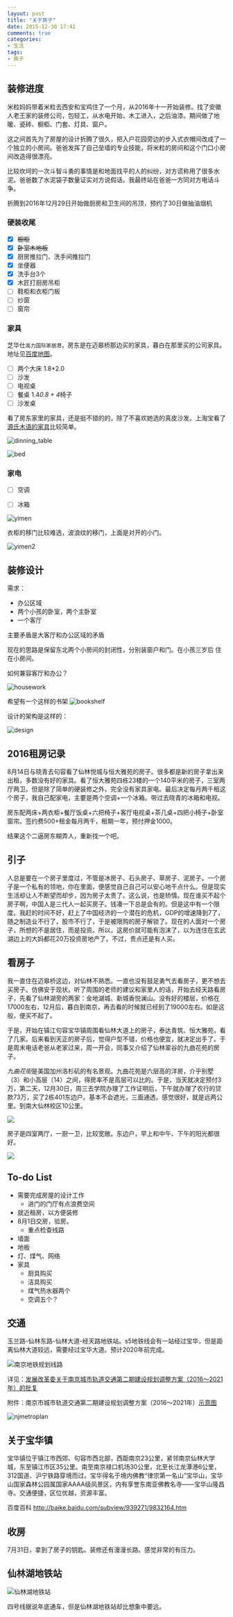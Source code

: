 ```yaml
---
layout: post
title: "关于房子"
date: 2015-12-30 17:41
comments: true
categories:
- 生活
tags:
- 房子
---
```


## 装修进度

米粒妈妈带着米粒去西安和宝鸡住了一个月，从2016年十一开始装修。找了安徽人老王家的装修公司，包轻工，从水电开始，木工进入，之后油漆。期间做了地暖、瓷砖、橱柜、门套、灯具、窗户。

这之间首先为了房屋的设计折腾了很久，把入户花园旁边的步入式衣帽间改成了一个独立的小房间。爸爸发挥了自己垒墙的专业技能，将米粒的房间和这个门口小房间改造得很漂亮。

比较坎坷的一次斗智斗勇的事情是和地面找平的人的纠纷，对方谎称用了很多水泥。爸爸数了水泥袋子数量证实对方说假话。我最终站在爸爸一方同对方电话斗争。

折腾到2016年12月29日开始做厨房和卫生间的吊顶，预约了30日做抽油烟机

### 硬装收尾

- [x] <del>橱柜</del>
- [x] <del>卧室木地板</del>
- [x] 厨房推拉门、洗手间推拉门
- [x] 坐便器
- [x] 洗手台3个
- [x] 木匠打厨房吊柜
- [ ] 鞋柜和衣柜门板
- [ ] 纱窗
- [ ] 窗帘

### 家具

芝华仕`高力国际家居港`，房东是在迈皋桥那边买的家具，暮白在那里买的公司家具。地址见[百度地图](http://j.map.baidu.com/SHg5j)。

- [ ] 两个大床 1.8*2.0
- [ ] 沙发
- [ ] 电视桌
- [ ] 餐桌 1.4*0.8 + 4*椅子
- [ ] 沙发桌

看了房东家里的家具，还是挺不错的的，除了不喜欢她选的真皮沙发。上淘宝看了[源氏木语的家具](https://yuanshimuyu.tmall.com/)比较简单。

![dinning_table](http://oaf2qt3yk.bkt.clouddn.com/97b8b2ea7da21bc027f759647213b5a9.png)

![bed](http://oaf2qt3yk.bkt.clouddn.com/c7dfd22bbbaca7c0ea287f3f197aba26.png)

### 家电

- [ ] 空调
- [ ] 冰箱


![yimen](http://oaf2qt3yk.bkt.clouddn.com/133033dc64f37bbcd00c01f65722708b.png)

衣柜的移门比较难选，波浪纹的移门，上面是对开的小门。

![yimen2](http://oaf2qt3yk.bkt.clouddn.com/02f5aa766d7fa711e03dee5ea74bffec.png)


## 装修设计

需求：

- 办公区域
- 两个小孩的卧室，两个主卧室
- 一个客厅

主要矛盾是大客厅和办公区域的矛盾

现在的思路是保留东北两个小房间的封闭性，分别装窗户和门。在小孩三岁后 住在小房间。

如何兼容客厅和办公？

![housework](http://oaf2qt3yk.bkt.clouddn.com/cd5b896c20ff76219e143ad4828fbb3e.png)

希望有一个这样的书架
![bookshelf](http://oaf2qt3yk.bkt.clouddn.com/af4c8f2cfe2de71792f567064ef2e5f8.png)

设计的架构是这样的：

![design](http://oaf2qt3yk.bkt.clouddn.com/21b376a2c6a5119a6f10431b6bcb7a9e.png)

## 2016租房记录

8月14日与晓青去句容看了仙林悦城与恒大雅苑的房子。很多都是新的房子拿出来出租，多数没有好的家具。看了恒大雅苑四栋23楼的一个140平米的房子，三室两厅两卫。但是除了简单的硬装修之外，完全没有家具家电。最后决定每月两千租这个房子，我自己配家电，主要是两个空调+一个冰箱。带过去晓青的冰箱和电视。

房东配两床+两衣柜+餐厅饭桌+六把椅子+客厅电视桌+茶几桌+四把小椅子+卧室窗帘。签约费500+租金每月两千，租期一年，预付押金1000。

结果这个二逼房东糊弄人，重新找一个吧。


## 引子

人总是要在一个房子里度过，不管是冰房子、石头房子、草房子、泥房子。一个房子是一个私有的领地，你在里面，便感觉自己自己可以安心地干点什么。但是现实生活却让人不断望而却步，因为房子太贵了。这么说，也是矫情。现在谁买不起个房子啊，中国人是三代人一起买房子。钱凑一下总是会有的。但是这中有一个限度。我赶的时间不好，赶上了中国经济的一个潜在的危机，GDP的增速降到7了，随之制造业不行了，股市不行了，于是被限购的房子解锁了。现在的人面对一个房子，所想的不是居住，而是投资。所以，这房价就可能有泡沫了，以为连住在玄武湖边上的大妈都花20万投资房地产了。不过，贵点还是有人买。

## 看房子
我一直住在迈皋桥这边，对仙林不熟悉。一直也没有鼓足勇气去看房子，更不想去买房子。仿佛安于现状。听了周围的老师的建议和家里人的话，开始去经天路看房子，先看了仙林湖旁的两家：金地湖城、新城香悦澜山。没有好的楼层，价格在17000左右，12月后，暮白到南京，再去看的时候就已经到了19000左右。如是这般，便买不起了。

于是，开始在镇江句容宝华镇周围看仙林大道上的房子，泰达青筑、恒大雅苑，看了几家。后来看到天正的房子后，觉得户型不错，价格也便宜，就决定出手了。于是周末电话老爸从老家过来，周一开会，同事又介绍了仙林翠谷的九曲花苑的房子。

*九曲花街*是美国加州洛杉矶的有名景观。九曲花苑是六层高的洋房，介乎别墅（3）和小高层（14）之间，得房率不是高层可以比的。于是，当天就决定预付3万，第二天，12月30日，周三去学院办理了工作证明后，下午就办理了农行的贷款73万，买了2栋401东边户。基本不会遮光，三面通透。感觉很好，就是远两公里。到南大仙林校区10公里。

![](http://7lrzgn.com1.z0.glb.clouddn.com/Snip20160103_43.jpg)

房子是四室两厅，一厨一卫，比较宽敞。东边户，早上和中午、下午的阳光都很好。

![](http://7lrzgn.com1.z0.glb.clouddn.com/%E6%88%B7%E5%9E%8B%E5%9B%BE-%E7%B2%BE%E7%A1%AE.jpg)

## To-do List

- 需要完成房屋的设计工作
  - 进门的门厅有点浪费空间
- 就近租房，以方便装修
- 8月1日交房，验房。
  - 重点检查线路
- 墙面
- 地板
- 灯、煤气、网络
- 家具
  - 厨具购买
  - 洁具购买
  - 煤气热水器两个
  - 空调五个？

## 交通

玉兰路-仙林东路-仙林大道-经天路地铁站。s5地铁线会有一站经过宝华，但是距离仙林大道较远，需要经过宝华大道。预计2020年前完成。

![南京地铁规划线路](http://7lrzgn.com1.z0.glb.clouddn.com/%E5%9C%B0%E9%93%81.jpg)

详见：[发展改革委关于南京城市轨道交通第二期建设规划调整方案（2016～2021年）的批复 ](http://www.gov.cn/xinwen/2016-11/10/content_5131005.htm)

附件：南京市城市轨道交通第二期建设规划调整方案（2016～2021年）[示意图](http://www.gov.cn/xinwen/2016-11/10/5131005/files/ee288bf6757345eb8267e9956690dbae.pdf)

![njmetroplan](http://oaf2qt3yk.bkt.clouddn.com/f4ee2a814c7f46fab123aa996ef915bd.png)

## 关于宝华镇
 宝华镇位于镇江市西郊、句容市西北部，西距南京23公里，紧邻南京仙林大学城，东至镇江市区35公里。南至南京禄口机场30公里，北至长江龙潭港6公里，312国道、沪宁铁路穿境而过。宝华得名于境内佛教“律宗第一名山”宝华山，宝华山国家森林公园属国家AAAA级风景区，内有享誉东南亚佛教名寺——宝华山隆昌寺。交通便捷，区位优越，资源丰富。

百度百科 http://baike.baidu.com/subview/939271/9832164.htm

## 收房

7月31日，拿到了房子的钥匙。装修还有漫漫长路。感觉非常的有压力。

## 仙林湖地铁站

![仙林湖地铁站](http://oaf2qt3yk.bkt.clouddn.com/5000574f5b2e4f44b050943eacfd157e.png)

四号线据说年底通车，但是仙林湖地铁站却比想象中要远。
